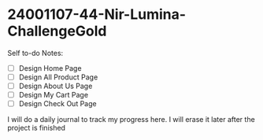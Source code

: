 ﻿# 24001107-44-Nir-Lumina-ChallengeGold

Self to-do Notes: 

- [ ] Design Home Page
- [ ] Design All Product Page
- [ ] Design About Us Page
- [ ] Design My Cart Page
- [ ] Design Check Out Page

I will do a daily journal to track my progress here. I will erase it later after the project is finished
